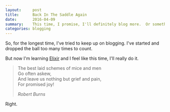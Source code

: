 ```yaml
---
layout:     post
title:      Back In The Saddle Again
date:       2016-04-09
summary:    This time, I promise, I'll definitely blog more.  Or something.
categories: blogging
---
```


So, for the longest time, I've tried to keep up on blogging.  I've started and dropped the ball too many times to count.

But now I'm learning [Elixir](http://elixir-lang.org) and I feel like this time, I'll really do it.

<blockquote>
  <p>
    The best laid schemes of mice and men<br />
    Go often askew,<br />
    And leave us nothing but grief and pain,<br />
    For promised joy!
  </p>
  <footer><cite title="Robert Burns">Robert Burns</cite></footer>
</blockquote>

Right.